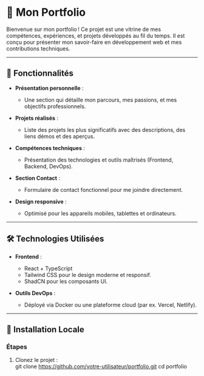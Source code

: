 # 🌟 Mon Portfolio

Bienvenue sur mon portfolio ! Ce projet est une vitrine de mes compétences, expériences, et projets développés au fil du temps. Il est conçu pour présenter mon savoir-faire en développement web et mes contributions techniques.

---

## 🎨 Fonctionnalités  

- **Présentation personnelle** :
  - Une section qui détaille mon parcours, mes passions, et mes objectifs professionnels.
  
- **Projets réalisés** :
  - Liste des projets les plus significatifs avec des descriptions, des liens démos et des aperçus.

- **Compétences techniques** :
  - Présentation des technologies et outils maîtrisés (Frontend, Backend, DevOps).

- **Section Contact** :
  - Formulaire de contact fonctionnel pour me joindre directement.

- **Design responsive** :
  - Optimisé pour les appareils mobiles, tablettes et ordinateurs.

---

## 🛠️ Technologies Utilisées  

- **Frontend** :
  - React + TypeScript
  - Tailwind CSS pour le design moderne et responsif.
  - ShadCN pour les composants UI.

- **Outils DevOps** :
  - Déployé via Docker ou une plateforme cloud (par ex. Vercel, Netlify).

---

## 🚀 Installation Locale  

### Étapes  

1. Clonez le projet :  
   git clone https://github.com/votre-utilisateur/portfolio.git
   cd portfolio

